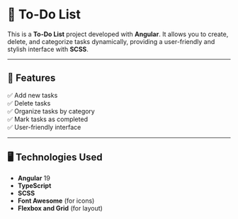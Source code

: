 # 📝 To-Do List

This is a **To-Do List** project developed with **Angular**. It allows you to create, delete, and categorize tasks dynamically, providing a user-friendly and stylish interface with **SCSS**.

---

## 🚀 **Features**
✅ Add new tasks    
✅ Delete tasks  
✅ Organize tasks by category  
✅ Mark tasks as completed  
✅ User-friendly interface  

---

## 🖥️ **Technologies Used**
- **Angular** 19  
- **TypeScript**  
- **SCSS**  
- **Font Awesome** (for icons)  
- **Flexbox and Grid** (for layout)  
